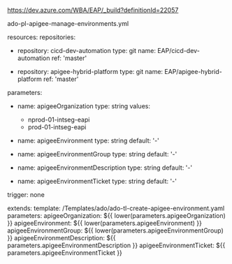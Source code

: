 https://dev.azure.com/WBA/EAP/_build?definitionId=22057



ado-pl-apigee-manage-environments.yml

resources:
  repositories:
  - repository: cicd-dev-automation
    type: git
    name: EAP/cicd-dev-automation
    ref: 'master'

  - repository: apigee-hybrid-platform
    type: git
    name: EAP/apigee-hybrid-platform
    ref: 'master'
    
parameters:
- name: apigeeOrganization
  type: string
  values:
  - nprod-01-intseg-eapi
  - prod-01-intseg-eapi

- name: apigeeEnvironment
  type: string
  default: '-'
- name: apigeeEnvironmentGroup
  type: string
  default: '-'
- name: apigeeEnvironmentDescription
  type: string
  default: '-'

- name: apigeeEnvironmentTicket
  type: string
  default: '-'

trigger: none

extends:
  template: /Templates/ado/ado-tl-create-apigee-environment.yaml
  parameters:
    apigeeOrganization: ${{ lower(parameters.apigeeOrganization) }}
    apigeeEnvironment: ${{ lower(parameters.apigeeEnvironment) }}
    apigeeEnvironmentGroup: ${{ lower(parameters.apigeeEnvironmentGroup) }}
    apigeeEnvironmentDescription: ${{ parameters.apigeeEnvironmentDescription }}
    apigeeEnvironmentTicket: ${{ parameters.apigeeEnvironmentTicket }}
